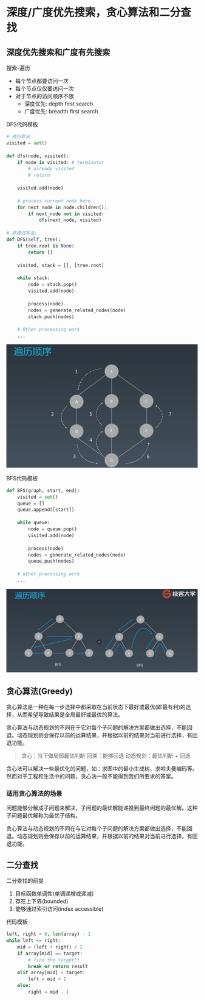 # 深度/广度优先搜索，贪心算法和二分查找
## 深度优先搜索和广度有先搜索
搜索-遍历
* 每个节点都要访问一次
* 每个节点仅仅要访问一次
* 对于节点的访问顺序不限
  * 深度优先: depth first search
  * 广度优先: breadth first search

DFS代码模板
```python
# 递归写法
visited = set()

def dfs(node, visited):
    if node in visited: # terminator
        # already visited
        # return

    visited.add(node)

    # process current node here.
    for next_node in node.children():
        if next_node not in visited:
            dfs(next_node, visited)

# 非递归写法:
def DFS(self, tree):
    if tree.root is None:
        return []

    visited, stack = [], [tree.root]

    while stack:
        node = stack.pop()
        visited.add(node)

        process(node)
        nodes = generate_related_nodes(node)
        stack.push(nodes)

    # Other processing work
    ...
```
![图-深度有先遍历顺序](./graph_dfs.png)

BFS代码模板
```python
def BFS(graph, start, end):
    visited = set()
    queue = []
    queue.append([start])

    while queue:
        node = queue.pop()
        visited.add(node)

        process(node)
        nodes = generate_related_nodes(node)
        queue.push(nodes)

    # other processing work
    ...
```
![广度-深度遍历顺序对比](./bfs_vs_dfs.png)

## 贪心算法(Greedy)
贪心算法是一种在每一步选择中都采取在当前状态下最好或最优(即最有利)的选择，从而希望导致结果是全局最好或最优的算法。

贪心算法与动态规划的不同在于它对每个子问题的解决方案都做出选择，不能回退。动态规划则会保存以前的运算结果，并根据以前的结果对当前进行选择，有回退功能。

> 贪心：当下做局部最优判断
> 回溯：能够回退
> 动态规划：最优判断 + 回退

贪心法可以解决一些最优化的问题，如：求图中的最小生成树、求哈夫曼编码等。然而对于工程和生活中的问题，贪心法一般不能得到我们所要求的答案。

### 适用贪心算法的场景
问题能够分解成子问题来解决，子问题的最优解能递推到最终问题的最优解。这种子问题最优解称为最优子结构。

贪心算法与动态规划的不同在与它对每个子问题的解决方案都做出选择，不能回退。动态规划则会保存以前的运算结果，并根据以前的结果对当前进行选择，有回退功能。


## 二分查找
二分查找的前提
1. 目标函数单调性(单调递增或递减)
1. 存在上下界(bounded)
1. 能够通过索引访问(index accessible)

代码模板
```python
left, right = 0, len(array) - 1
while left <= right:
    mid = (left + right) / 2
    if array[mid] == target:
        # find the target!!
        break or return result
    elif array[mid] < target:
        left = mid + 1
    else:
        right = mid - 1
```
